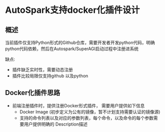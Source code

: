 # AutoSpark支持docker化插件设计


## 概述

当前插件仅支持Python形式的Github仓库，需要开发者开发python代码，明确python代码依赖，然后在Autospark/SuperAGI启动过程中注册进系统

缺点:

* 插件缺乏实时性，需要动态注册
* 插件比较局限仅支持github 以及python

## Docker化插件思路

* 前端注册插件时，提供注册Docker形式插件， 需要用户提供如下信息
    - Docker Image (初步定义为公有的镜像，暂不计划支持需要认证的镜像源)
    - 支持的命令列表以及对应的参数列表，每个命令，以及命令的每个参数需要用户提供明确的 Description描述
